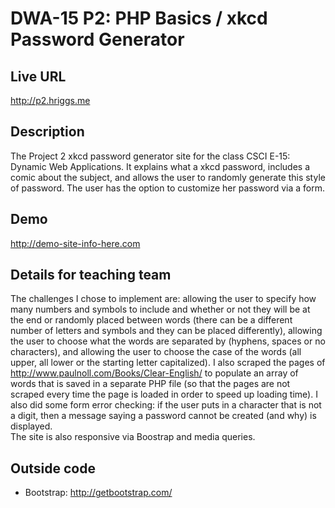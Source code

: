 # DWA-15 P2: PHP Basics / xkcd Password Generator 

## Live URL
<http://p2.hriggs.me>

## Description
The Project 2 xkcd password generator site for the class CSCI E-15: Dynamic Web Applications. 
It explains what a xkcd password, includes a comic about the subject, and allows the user 
to randomly generate this style of password. The user has the option to customize her password 
via a form. 

## Demo
<http://demo-site-info-here.com>

## Details for teaching team
The challenges I chose to implement are: allowing the user to specify how many numbers and 
symbols to include and whether or not they will be at the end or randomly placed between words 
(there can be a different number of letters and symbols and they can be placed differently),
allowing the user to choose what the words are separated by (hyphens, spaces or no characters), and 
allowing the user to choose the case of the words (all upper, all lower or the starting letter
capitalized). I also scraped the pages of <http://www.paulnoll.com/Books/Clear-English/> to populate
an array of words that is saved in a separate PHP file (so that the pages are not scraped every time the 
page is loaded in order to speed up loading time). I also did some form error checking: if the user puts in 
a character that is not a digit, then a message saying a password cannot be created (and why) is displayed.  
The site is also responsive via Boostrap and media queries. 

## Outside code
* Bootstrap: <http://getbootstrap.com/>
